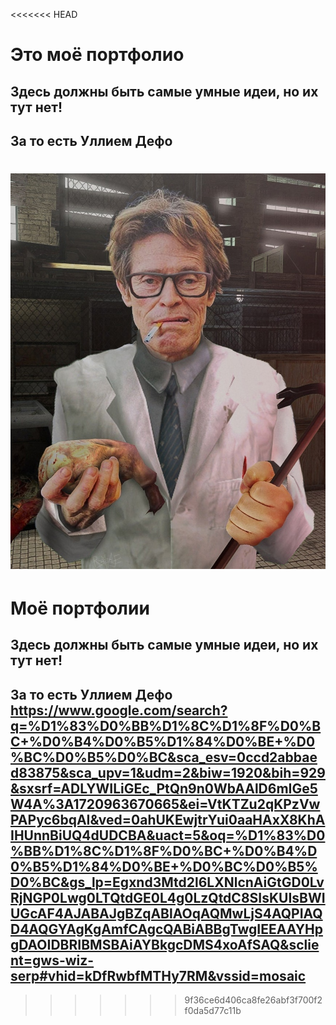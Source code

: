 <<<<<<< HEAD
# Это моё портфолио
## Здесь должны быть самые умные идеи, но их тут нет!
## За то есть Уллием Дефо
![- Бедный Гордон Фримен... Ни DLC, ни озвучки, ни анимации... Совсем alone....](Уиллем-Дефо.jpeg)
=======
# Моё портфолии
## Здесь должны быть самые умные идеи, но их тут нет!
## За то есть Уллием Дефо https://www.google.com/search?q=%D1%83%D0%BB%D1%8C%D1%8F%D0%BC+%D0%B4%D0%B5%D1%84%D0%BE+%D0%BC%D0%B5%D0%BC&sca_esv=0ccd2abbaed83875&sca_upv=1&udm=2&biw=1920&bih=929&sxsrf=ADLYWILiGEc_PtQn9n0WbAAlD6mIGe5W4A%3A1720963670665&ei=VtKTZu2qKPzVwPAPyc6bqAI&ved=0ahUKEwjtrYui0aaHAxX8KhAIHUnnBiUQ4dUDCBA&uact=5&oq=%D1%83%D0%BB%D1%8C%D1%8F%D0%BC+%D0%B4%D0%B5%D1%84%D0%BE+%D0%BC%D0%B5%D0%BC&gs_lp=Egxnd3Mtd2l6LXNlcnAiGtGD0LvRjNGP0Lwg0LTQtdGE0L4g0LzQtdC8SIsKUIsBWIUGcAF4AJABAJgBZqABlAOqAQMwLjS4AQPIAQD4AQGYAgKgAmfCAgcQABiABBgTwgIEEAAYHpgDAOIDBRIBMSBAiAYBkgcDMS4xoAfSAQ&sclient=gws-wiz-serp#vhid=kDfRwbfMTHy7RM&vssid=mosaic
>>>>>>> 9f36ce6d406ca8fe26abf3f700f2f0da5d77c11b
